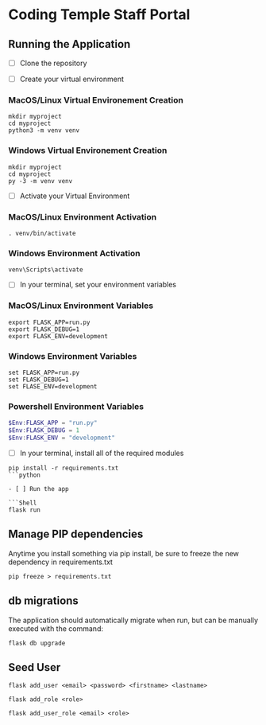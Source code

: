 # Coding Temple Staff Portal

## Running the Application

- [ ] Clone the repository

- [ ] Create your virtual environment

### MacOS/Linux Virtual Environement Creation

```Shell
mkdir myproject
cd myproject
python3 -m venv venv
```

### Windows Virtual Environement Creation

```Shell
mkdir myproject
cd myproject
py -3 -m venv venv
```

- [ ] Activate your Virtual Environment

### MacOS/Linux Environment Activation

```Shell
. venv/bin/activate
```

### Windows Environment Activation

```Shell
venv\Scripts\activate
```

- [ ] In your terminal, set your environment variables

### MacOS/Linux Environment Variables

```Shell
export FLASK_APP=run.py
export FLASK_DEBUG=1
export FLASK_ENV=development
```

### Windows Environment Variables

```Shell
set FLASK_APP=run.py
set FLASK_DEBUG=1
set FLASE_ENV=development
```

### Powershell Environment Variables

```PowerShell
$Env:FLASK_APP = "run.py"
$Env:FLASK_DEBUG = 1
$Env:FLASK_ENV = "development"
```

- [ ]  In your terminal, install all of the required modules

```Shell
pip install -r requirements.txt
```python

- [ ] Run the app

```Shell
flask run
```

## Manage PIP dependencies

Anytime you install something via pip install, be sure to freeze the new dependency in requirements.txt

```Shell
pip freeze > requirements.txt
```

## db migrations

The application should automatically migrate when run, but can be manually executed with the command:

```Shell
flask db upgrade
```

## Seed User

```Shell
flask add_user <email> <password> <firstname> <lastname>

flask add_role <role>

flask add_user_role <email> <role>

```